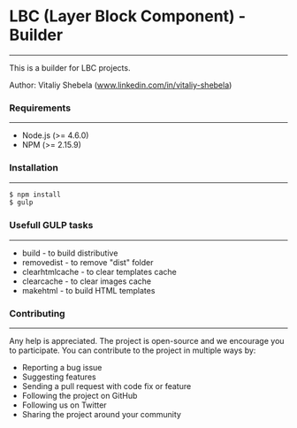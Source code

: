 # LBC (Layer Block Component) - Builder
------------
This is a builder for LBC projects.

Author: Vitaliy Shebela (www.linkedin.com/in/vitaliy-shebela)

### Requirements
------------

* Node.js (>= 4.6.0)
* NPM (>= 2.15.9)

### Installation
------------
```sh
$ npm install
$ gulp
```

### Usefull GULP tasks
------------
* build - to build distributive
* removedist - to remove "dist" folder
* clearhtmlcache - to clear templates cache
* clearcache - to clear images cache
* makehtml - to build HTML templates

### Contributing
------------
Any help is appreciated. The project is open-source and we encourage you to participate. You can contribute to the project in multiple ways by:

* Reporting a bug issue
* Suggesting features
* Sending a pull request with code fix or feature
* Following the project on GitHub
* Following us on Twitter
* Sharing the project around your community

